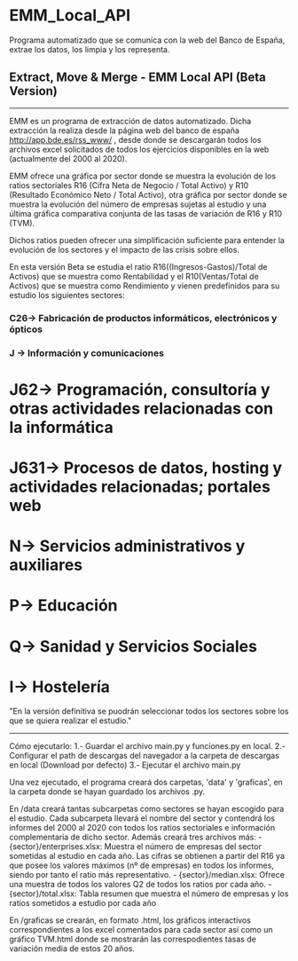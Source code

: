 # EMM_Local_API
Programa automatizado que se comunica con la web del Banco de España, extrae los datos, los limpia y los representa.


Extract, Move & Merge - EMM Local API  (Beta Version)
-----------------------------------------------------
-----------------------------------------------------

EMM es un programa de extracción de datos automatizado. Dicha extracción la realiza desde la página web del banco de españa http://app.bde.es/rss_www/ , desde donde se descargarán todos los archivos excel solicitados de todos los ejercicios disponibles en la web (actualmente del 2000 al 2020).

EMM ofrece una gráfica por sector donde se muestra la evolución de los ratios sectoriales R16 (Cifra Neta de Negocio / Total Activo) y R10 (Resultado Económico Neto / Total Activo), otra gráfica por sector donde se muestra la evolución del número de empresas sujetas al estudio y una última gráfica comparativa conjunta de las tasas de variación de R16 y R10 (TVM).

Dichos ratios pueden ofrecer una simplificación suficiente para entender la evolución de los sectores y el impacto de las crisis sobre ellos.

En esta versión Beta se estudia el ratio R16((Ingresos-Gastos)/Total de Activos) que se muestra como Rentabilidad y el R10(Ventas/Total de Activos) que se muestra 
como Rendimiento y vienen predefinidos para su estudio los siguientes sectores:

### C26-> Fabricación de productos informáticos, electrónicos y ópticos
### J -> Información y comunicaciones
# J62-> Programación, consultoría y otras actividades relacionadas con la informática
# J631-> Procesos de datos, hosting y actividades relacionadas; portales web
# N-> Servicios administrativos y auxiliares
# P-> Educación
# Q-> Sanidad y Servicios Sociales
# I-> Hostelería

"En la versión definitiva se puodrán seleccionar todos los sectores sobre los que se quiera realizar el estudio."

-----------------------------------------------------
Cómo ejecutarlo:
1.- Guardar el archivo main.py y funciones.py en local.
2.- Configurar el path de descargas del navegador a la carpeta de descargas en local (Download por defecto)
3.- Ejecutar el archivo main.py


Una vez ejecutado, el programa creará dos carpetas, 'data' y 'graficas', en la carpeta donde se hayan guardado los archivos .py.

En /data creará tantas subcarpetas como sectores se hayan escogido para el estudio. 
Cada subcarpeta llevará el nombre del sector y contendrá los informes del 2000 al 2020 con todos los ratios sectoriales e información complementaria de dicho sector.
Además creará tres archivos más:
	- {sector}/enterprises.xlsx: Muestra el número de empresas del sector sometidas al estudio en cada año. 
		Las cifras se obtienen a partir del R16 ya que posee los valores máximos (nº de empresas) en todos los informes, siendo por tanto el ratio más representativo.
	- {sector}/median.xlsx: Ofrece una muestra de todos los valores Q2 de todos los ratios por cada año.
	- {sector}/total.xlsx: Tabla resumen que muestra el número de empresas y los ratios sometidos a estudio por cada año

En /graficas se crearán, en formato .html, los gráficos interactivos correspondientes a los excel comentados para cada sector así como un gráfico TVM.html donde se mostrarán las correspodientes tasas de variación media de estos 20 años.
